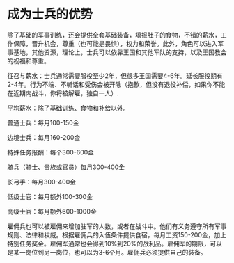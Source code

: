 # 成为士兵的优势

除了基础的军事训练，还会提供全套基础装备，填报肚子的食物，不错的薪水，工作保障，晋升机会，尊重（也可能是畏惧），权力和荣誉。此外，角色可以进入军事基地，其他资源，理论上，士兵可以依靠王国和其他军队的支持，以及王国教会的祝福和尊重。

征召与薪水：士兵通常需要服役至少2年，但很多王国需要4-6年。延长服役期有2-4年。行为不端、不听话和受伤会被开除（抱歉，但没有退役补偿，如果你不能在近期内战斗，你将被解雇，独自一人）.

平均薪水：除了基础训练、食物和补给以外。

普通士兵：每月100-150金

边境士兵：每月160-200金

特殊任务报酬：每个300-600金

骑兵（骑士、贵族或官员）每月300-400金

长弓手：每月300-400金

低级士官：每月额外100-300金

高级士官：每月额外600-1000金

雇佣兵也可以被雇佣来增加驻军的人数，或者在战斗中。他们有义务遵守所有军事规则、法律和权威。根据雇佣兵的入伍条件提供食宿，每月工资150-200金，加上特别任务奖金。雇佣军通常也会得到10%到20%的战利品。雇佣军的期限，可以是某一岗位到另一岗位，也可以为3-6个月。雇佣兵必须提供自己的装备。
